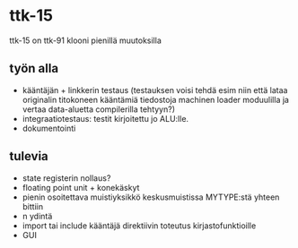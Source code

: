 # ttk-15 #
ttk-15 on ttk-91 klooni pienillä muutoksilla

## työn alla ##
 * kääntäjän + linkkerin testaus (testauksen voisi tehdä esim niin että lataa originalin titokoneen kääntämiä tiedostoja machinen loader moduulilla ja vertaa data-aluetta compilerilla tehtyyn?)
 * integraatiotestaus: testit kirjoitettu jo ALU:lle.
 * dokumentointi

## tulevia ##
 * state registerin nollaus?
 * floating point unit + konekäskyt
 * pienin osoitettava muistiyksikkö keskusmuistissa MYTYPE:stä yhteen bittiin
 * n ydintä
 * import tai include kääntäjä direktiivin toteutus kirjastofunktioille
 * GUI
